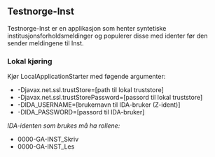 ## Testnorge-Inst
Testnorge-Inst er en applikasjon som henter syntetiske institusjonsforholdsmeldinger og populerer disse med identer før den sender meldingene til Inst.

### Lokal kjøring
Kjør LocalApplicationStarter med føgende argumenter:
 - -Djavax.net.ssl.trustStore=[path til lokal truststore]
 - -Djavax.net.ssl.trustStorePassword=[passord til lokal truststore]
 - -DIDA_USERNAME=[brukernavn til IDA-bruker (Z-ident)] 
 - -DIDA_PASSWORD=[passord til IDA-bruker]

*IDA-identen som brukes må ha rollene:* 
 - 0000-GA-INST_Skriv	
 - 0000-GA-INST_Les